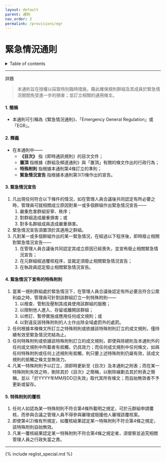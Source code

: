 ```yaml
---
layout: default
parent: 通則
nav_order: 3
permalink: /provisions/egr
---
```


# 緊急情況通則

<details close markdown="block">
  <summary>
    Table of contents
  </summary>
  {: .text-delta }
- TOC
{:toc}
</details>

---

詳題
> 本通則旨在授權以採取特別臨時措施，藉此確保規則群組及其成員於緊急情況期間免受進一步的損害；並訂立相關的通用條文。

#### 1. 簡稱

- 本通則可引稱為《緊急情況通則》、「Emergency General Regulation」或「EGR」。

#### 2. 釋義

- 在本通則中——
  - **《目次》** 指《即時通訊規則》的目次文件；
  - **置頂** 指根據《群組及頻道通則》與「置頂」有關的條文作出的行政行為；
  - **特殊附則** 指根據本通則第4條訂立的準則；
  - **緊急情況宣告** 指根據本通則第3(1)條作出的宣告。

#### 3. 緊急情況宣告

1. 凡出現任何符合以下條件的情況，如在管理人員合議後共同認定有所必要之時，管理員可就相關成立原因對某一或多個群組作出緊急情況宣告——
    1. 嚴重危害群組安寧、秩序；
    2. 對群組造成嚴重損害；或
    3. 對多名群組成員造成嚴重損害。
2. 緊急情況宣告須置頂於其適用之群組。
3. 凡對某一或多個群組作出的某一緊急情況，在經過以下程序後，即時廢止相關對緊急情況宣告——
    1. 在管理人員合議後共同認定其成立原因已經喪失，並宣佈廢止相關緊急情況宣告；
    2. 在元群組經過覆核程序，並裁定須廢止相關緊急情況宣告；
    3. 在執政員認定廢止相關緊急情況宣告。

#### 4. 緊急情況下宣佈的特殊附則

1. 當某一規則群組處於緊急情況下，在管理人員合議後認定有所必要且符合公眾利益之時，管理員可針對該群組訂立一則特殊附則——
    1. 以檢查、管制及壓制其成員使用該群組的服務；
    2. 以限制他人進入、存留或離開該群組；
    3. 以修訂、暫停實施或應用任何成文規則；或
    4. 以對違反該特殊附則的人士作出除全域處罰外的處罰。
2. 任何根據本條條文所訂立之特殊附則或依據該特殊附則訂立的成文規則，僅持續有效至緊急情況完結為止。
3. 任何特殊附則或依據該特殊附則訂立的成文規則，即使與除總則及本通則外的任何成文規則中所載者有抵觸，仍具效力；而任何成文規則中任何條文，如與任何特殊附則或任何上述規則有抵觸，則只要上述特殊附則仍屬有效，該成文規則的抵觸之條文並無效力。
4. 凡某一特殊附則予以訂立，須即時更新至《目次》及本通則之附表；而在某一特殊附則失效之時，刪除其於《目次》之簡稱，以刪除線劃去其於附表之簡稱，並以「於YYYY年MM月DD日失效」取代其所有條文；而自始無效者不予更新或留存。

#### 5. 特殊附則的覆核

1. 任何人如認為某一特殊附則不符合第4條所載明之規定，可於元群組申請覆核，而參與合議之管理人員不得參與審理或阻擾他人審理該覆核案。
2. 即使第4(2)條有所規定，如覆核結果認定某一特殊附則不符合第4條之規定，該特殊附則自始無效。
3. 凡某一覆核結果認定某一特殊附則不符合第4條之規定者，須督察並追究相關管理人員之行政失當之責。

---

{% include reglist_special.md %}
